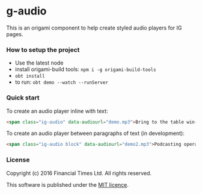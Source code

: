 # g-audio

This is an origami component to help create styled audio players for IG pages. 

### How to setup the project

- Use the latest node
- install origami-build tools: `npm i -g origami-build-tools`
- `obt install`
- to run: `obt demo --watch --runServer`

### Quick start

To create an audio player inline with text: 

```html
<span class="ig-audio" data-audiourl="demo.mp3">Bring to the table win-win survival<audio controls><source src="demo.mp3" type="audio/mpeg"></audio></span>
```

To create an audio player between paragraphs of text (in development): 

```html
<span class="ig-audio block" data-audiourl="demo2.mp3">Podcasting operational change management<audio controls><source src="demo2.mp3" type="audio/mpeg"></audio></span>
```

### License

Copyright (c) 2016 Financial Times Ltd. All rights reserved.

This software is published under the [MIT licence](http://opensource.org/licenses/MIT).

